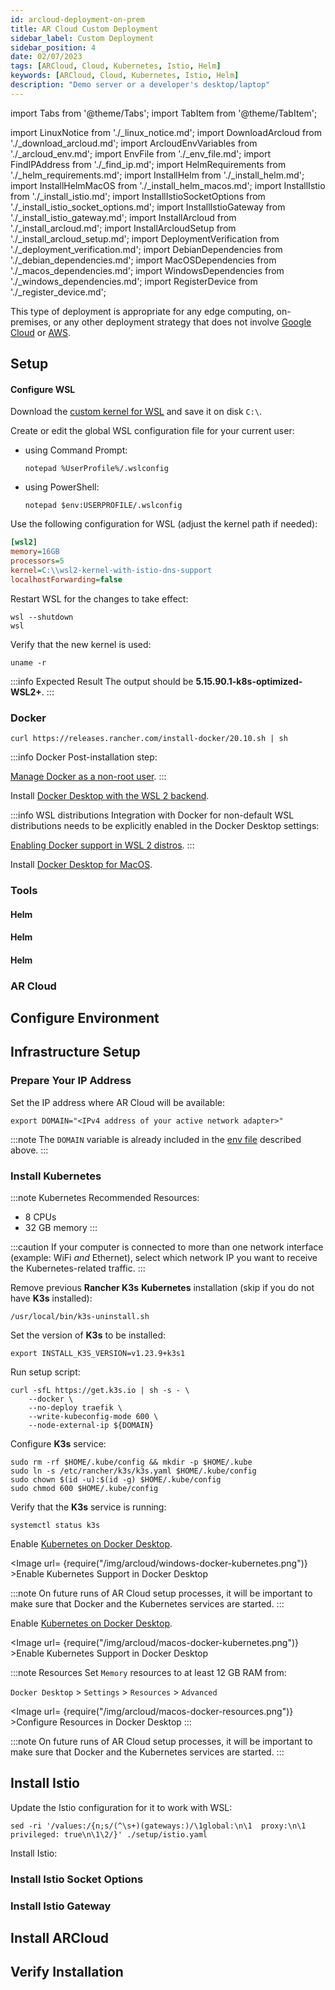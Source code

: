 ```yaml
---
id: arcloud-deployment-on-prem
title: AR Cloud Custom Deployment
sidebar_label: Custom Deployment
sidebar_position: 4
date: 02/07/2023
tags: [ARCloud, Cloud, Kubernetes, Istio, Helm]
keywords: [ARCloud, Cloud, Kubernetes, Istio, Helm]
description: "Demo server or a developer's desktop/laptop"
---
```

import Tabs from '@theme/Tabs';
import TabItem from '@theme/TabItem';

import LinuxNotice from './_linux_notice.md';
import DownloadArcloud from './_download_arcloud.md';
import ArcloudEnvVariables from './_arcloud_env.md';
import EnvFile from './_env_file.md';
import FindIPAddress from './_find_ip.md';
import HelmRequirements from './_helm_requirements.md';
import InstallHelm from './_install_helm.md';
import InstallHelmMacOS from './_install_helm_macos.md';
import InstallIstio from './_install_istio.md';
import InstallIstioSocketOptions from './_install_istio_socket_options.md';
import InstallIstioGateway from './_install_istio_gateway.md';
import InstallArcloud from './_install_arcloud.md';
import InstallArcloudSetup from './_install_arcloud_setup.md';
import DeploymentVerification from './_deployment_verification.md';
import DebianDependencies from './_debian_dependencies.md';
import MacOSDependencies from './_macos_dependencies.md';
import WindowsDependencies from './_windows_dependencies.md';
import RegisterDevice from './_register_device.md';

This type of deployment is appropriate for any edge computing, on-premises, or any other deployment strategy that does not involve [Google Cloud](/docs/guides/arcloud/arcloud-deployment-gcp) or [AWS](/docs/guides/arcloud/arcloud-deployment-aws).

<LinuxNotice />

## Setup

<Tabs groupId="operating-systems">
  <TabItem value="linux" label="Debian/Ubuntu" default>

<DebianDependencies />

  </TabItem>
  <TabItem value="windows" label="Windows">

<WindowsDependencies />

#### Configure WSL

Download the [custom kernel for WSL](https://github.com/psemuu/WSL2-Linux-Kernel/releases/download/5.15.90.1%2Bistio/wsl2-kernel-with-istio-dns-support) and save it on disk `C:\`.

Create or edit the global WSL configuration file for your current user:

- using Command Prompt:

  ```shell
  notepad %UserProfile%/.wslconfig
  ```

- using PowerShell:

  ```shell
  notepad $env:USERPROFILE/.wslconfig
  ```

Use the following configuration for WSL (adjust the kernel path if needed):

```ini
[wsl2]
memory=16GB
processors=5
kernel=C:\\wsl2-kernel-with-istio-dns-support
localhostForwarding=false
```

Restart WSL for the changes to take effect:

```shell
wsl --shutdown
wsl
```

Verify that the new kernel is used:

```shell
uname -r
```

:::info Expected Result
The output should be **5.15.90.1-k8s-optimized-WSL2+**.
:::

<DebianDependencies />

  </TabItem>
  <TabItem value="macos" label="MacOS">

<MacOSDependencies />

  </TabItem>
</Tabs>

### Docker

<Tabs groupId="operating-systems">
  <TabItem value="linux" label="Debian/Ubuntu" default>

```shell
curl https://releases.rancher.com/install-docker/20.10.sh | sh
```

:::info Docker
Post-installation step:

[Manage Docker as a non-root user](https://docs.docker.com/engine/install/linux-postinstall/).
:::

  </TabItem>
  <TabItem value="windows" label="Windows">

Install [Docker Desktop with the WSL 2 backend](https://docs.docker.com/desktop/install/windows-install/).

:::info WSL distributions
Integration with Docker for non-default WSL distributions needs to be explicitly enabled in the Docker Desktop settings:

[Enabling Docker support in WSL 2 distros](https://docs.docker.com/desktop/windows/wsl/#enabling-docker-support-in-wsl-2-distros).
:::

  </TabItem>
  <TabItem value="macos" label="MacOS">

Install [Docker Desktop for MacOS](https://docs.docker.com/desktop/install/mac-install/).

  </TabItem>
</Tabs>

### Tools

<Tabs groupId="operating-systems">
  <TabItem value="linux" label="Debian/Ubuntu" default>

#### Helm

<HelmRequirements />

<InstallHelm />

  </TabItem>
  <TabItem value="windows" label="Windows">

#### Helm

<HelmRequirements />

<InstallHelm />

  </TabItem>
  <TabItem value="macos" label="MacOS">

#### Helm

<HelmRequirements />

<InstallHelmMacOS />

  </TabItem>
</Tabs>

### AR Cloud

<DownloadArcloud />

## Configure Environment

<ArcloudEnvVariables />

<EnvFile />

## Infrastructure Setup

### Prepare Your IP Address

<FindIPAddress />

Set the IP address where AR Cloud will be available:

```shell
export DOMAIN="<IPv4 address of your active network adapter>"
```

:::note
The `DOMAIN` variable is already included in the [env file](#configure-environment) described above.
:::

### Install Kubernetes

:::note Kubernetes
Recommended Resources:

- 8 CPUs
- 32 GB memory
:::

:::caution
If your computer is connected to more than one network interface (example: WiFi *and* Ethernet), select which network IP you want to receive the Kubernetes-related traffic.
:::

<Tabs groupId="operating-systems">
  <TabItem value="linux" label="Debian/Ubuntu" default>

Remove previous **Rancher K3s** **Kubernetes** installation (skip if you do not have **K3s** installed):

```shell
/usr/local/bin/k3s-uninstall.sh
```

Set the version of **K3s** to be installed:

```shell
export INSTALL_K3S_VERSION=v1.23.9+k3s1
```

Run setup script:

```shell showLineNumbers
curl -sfL https://get.k3s.io | sh -s - \
    --docker \
    --no-deploy traefik \
    --write-kubeconfig-mode 600 \
    --node-external-ip ${DOMAIN}
```

Configure **K3s** service:

```shell showLineNumbers
sudo rm -rf $HOME/.kube/config && mkdir -p $HOME/.kube
sudo ln -s /etc/rancher/k3s/k3s.yaml $HOME/.kube/config
sudo chown $(id -u):$(id -g) $HOME/.kube/config
sudo chmod 600 $HOME/.kube/config
```

Verify that the **K3s** service is running:

```shell
systemctl status k3s
```

  </TabItem>
  <TabItem value="windows" label="Windows">

Enable [Kubernetes on Docker Desktop](https://docs.docker.com/desktop/kubernetes/).

<Image url= {require("/img/arcloud/windows-docker-kubernetes.png")} >Enable Kubernetes Support in Docker Desktop</Image>

:::note
On future runs of AR Cloud setup processes, it will be important to make sure that Docker and the Kubernetes services are started.
:::

  </TabItem>
  <TabItem value="macos" label="MacOS">

Enable [Kubernetes on Docker Desktop](https://docs.docker.com/desktop/kubernetes/).

<Image url= {require("/img/arcloud/macos-docker-kubernetes.png")} >Enable Kubernetes Support in Docker Desktop</Image>

:::note Resources
Set `Memory` resources to at least 12 GB RAM from:

`Docker Desktop` > `Settings` > `Resources` > `Advanced`

<Image url= {require("/img/arcloud/macos-docker-resources.png")} >Configure Resources in Docker Desktop</Image>
:::

:::note
On future runs of AR Cloud setup processes, it will be important to make sure that Docker and the Kubernetes services are started.
:::

  </TabItem>
</Tabs>

## Install Istio

<Tabs groupId="operating-systems">
  <TabItem value="linux" label="Debian/Ubuntu" default>

<InstallIstio />

  </TabItem>
  <TabItem value="windows" label="Windows">

Update the Istio configuration for it to work with WSL:

```shell
sed -ri '/values:/{n;s/(^\s+)(gateways:)/\1global:\n\1  proxy:\n\1    privileged: true\n\1\2/}' ./setup/istio.yaml
```

Install Istio:

<InstallIstio />

  </TabItem>
  <TabItem value="macos" label="MacOS">

<InstallIstio />

  </TabItem>
</Tabs>

### Install Istio Socket Options

<InstallIstioSocketOptions />

### Install Istio Gateway

<InstallIstioGateway />

## Install ARCloud

<InstallArcloud />

<InstallArcloudSetup />

## Verify Installation

<DeploymentVerification />

<RegisterDevice />
